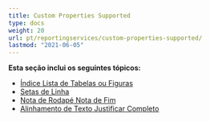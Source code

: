 ```yaml
---
title: Custom Properties Supported
type: docs
weight: 20
url: pt/reportingservices/custom-properties-supported/
lastmod: "2021-06-05"
---
```


**Esta seção inclui os seguintes tópicos:**

- [Índice Lista de Tabelas ou Figuras](/pdf/reportingservices/table-of-contents-list-of-tables-or-figures/)
- [Setas de Linha](/pdf/reportingservices/line-arrows/)
- [Nota de Rodapé Nota de Fim](/pdf/reportingservices/footnote-endnote/)
- [Alinhamento de Texto Justificar Completo](/pdf/reportingservices/justify-fulljustify-text-alignment/)